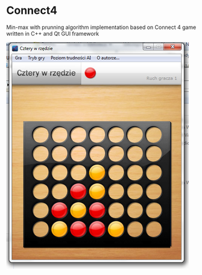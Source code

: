 Connect4
========

Min-max with prunning algorithm implementation based on Connect 4 game written in C++ and Qt GUI framework

![Preview](https://raw.githubusercontent.com/zdanowiczkonrad/Connect4/master/docs/preview.jpg)
